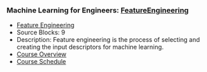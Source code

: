 ### Machine Learning for Engineers: [FeatureEngineering](https://www.apmonitor.com/pds/index.php/Main/FeatureEngineering)
- [Feature Engineering](https://www.apmonitor.com/pds/index.php/Main/FeatureEngineering)
 - Source Blocks: 9
 - Description: Feature engineering is the process of selecting and creating the input descriptors for machine learning.
- [Course Overview](https://apmonitor.com/pds)
- [Course Schedule](https://apmonitor.com/pds/index.php/Main/CourseSchedule)
